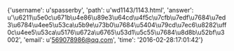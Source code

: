 {'username': u'spasserby', 'path': u'wd1143/1143.html', 'answer': u'\u6211\u5e0c\u671b\u4e86\u89e3\u64cd\u4f5c\u7cfb\u7edf\u7684\u7ed3\u6784\u4ee5\u53ca\u5b9e\u73b0\u7684\u5404\u79cd\u7ec6\u8282\uff0c\u4ee5\u53ca\u5176\u672a\u6765\u53d1\u5c55\u7684\u8d8b\u52bf\u3002', 'email': u'569078986@qq.com', 'time': '2016-02-28:17:01:42'}